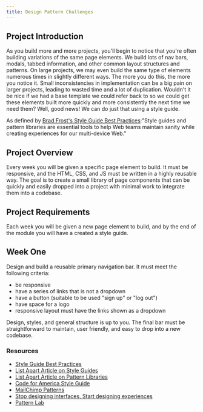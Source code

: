 ```yaml
---
title: Design Pattern Challenges
---
```


## Project Introduction

As you build more and more projects, you'll begin to notice that you're often building variations of the same page elements. We build lots of nav bars, modals, tabbed information, and other common layout structures and patterns. On large projects, we may even build the same type of elements numerous times in slightly different ways. The more you do this, the more you notice it. Small inconsistencies in implementation can be a big pain on larger projects, leading to wasted time and a lot of duplication. Wouldn't it be nice if we had a base template we could refer back to so we could get these elements built more quickly and more consistently the next time we need them? Well, good news! We can do just that using a style guide.

As defined by [Brad Frost's Style Guide Best Practices](http://bradfrost.com/blog/post/style-guide-best-practices/):"Style guides and pattern libraries are essential tools to help Web teams maintain sanity while creating experiences for our multi-device Web."

## Project Overview

Every week you will be given a specific page element to build. It must be responsive, and the HTML, CSS, and JS must be written in a highly reusable way. The goal is to create a small library of page components that can be quickly and easily dropped into a project with minimal work to integrate them into a codebase.

## Project Requirements

Each week you will be given a new page element to build, and by the end of the module you will have a created a style guide.

## Week One

Design and build a reusable primary navigation bar. It must meet the following criteria:

- be responsive
- have a series of links that is not a dropdown
- have a button (suitable to be used "sign up" or "log out")
- have space for a logo
- responsive layout must have the links shown as a dropdown

Design, styles, and general structure is up to you. The final bar must be straightforward to maintain, user friendly, and easy to drop into a new codebase.

### Resources

- [Style Guide Best Practices](http://bradfrost.com/blog/post/style-guide-best-practices/)
- [List Apart Article on Style Guides](http://alistapart.com/article/creating-style-guides)
- [List Apart Article on Pattern Libraries](http://alistapart.com/blog/post/getting-started-with-pattern-libraries)
- [Code for America Style Guide](http://codeforamerica.clearleft.com/)
- [MailChimp Patterns](http://ux.mailchimp.com/patterns/)
- [Stop designing interfaces, Start designing experiences](https://medium.com/blablacar-design/stop-designing-interfaces-start-designing-experiences-d82def0b802c#.ht7pzmpyk)
- [Pattern Lab](http://patternlab.io/)
